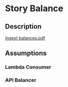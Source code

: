# Story Balance

## Description

[Ingest balances.pdf](https://github.com/isaias-dgr/stori_balance/files/11558977/Ingest.balances.pdf)

## Assumptions
### Lambda Consumer
### API Balancer
